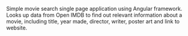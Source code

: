 Simple movie search single page application using Angular framework.   Looks up data from Open IMDB to find out relevant information about a movie, including title, year made, director, writer, poster art and link to website.


